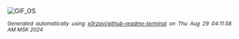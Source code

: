 <div align="justify">
<picture>
    <source media="(prefers-color-scheme: dark)" srcset="https://i.ibb.co/hC57HB5/output-gif.gif">
    <source media="(prefers-color-scheme: light)" srcset="https://i.ibb.co/hC57HB5/output-gif.gif">
    <img alt="GIF_OS" src="https://i.ibb.co/hC57HB5/output-gif.gif">
</picture>

<sub><i>Generated automatically using [x0rzavi/github-readme-terminal](https://github.com/x0rzavi/github-readme-terminal) on Thu Aug 29 04:11:58 AM MSK 2024</i></sub>

</div>

<!-- Image deletion URL: https://ibb.co/Ws9xFk9/9b7269d9441b6e15f9e1702f122e7ab9 -->